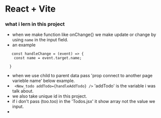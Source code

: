 # React + Vite

### what i lern in this project
- when we make function like onChange{} we make update or change by using `name` in the input field.
- an example 
```
   const handleChange = (event) => {
    const name = event.target.name;
    
  } 
  ``` 
- when we use child to parent data pass 'prop connect to another page varieble name' below example. 
- ` <New_todo addTodo={handleAddTodo} />` 'addTodo' is the variable i was talk about.
- we also take unique id in this project.
- if i don't pass (too.too) in the 'Todos.jsx' it show array not the value we input.
- 

